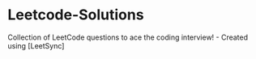 # Leetcode-Solutions
Collection of LeetCode questions to ace the coding interview! - Created using [LeetSync]
